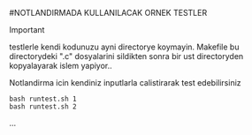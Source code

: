 #NOTLANDIRMADA KULLANILACAK ORNEK TESTLER


> [!IMPORTANT]
> testlerle kendi kodunuzu ayni directorye koymayin. Makefile bu directorydeki ".c" dosyalarini sildikten sonra bir ust directoryden kopyalayarak islem yapiyor.. 

Notlandirma icin kendiniz inputlarla calistirarak test edebilirsiniz
```
bash runtest.sh 1
bash runtest.sh 2
```
...
